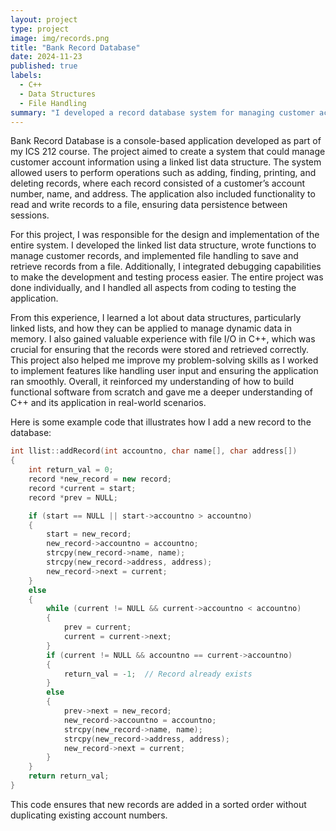 ```yaml
---
layout: project
type: project
image: img/records.png
title: "Bank Record Database"
date: 2024-11-23
published: true
labels:
  - C++
  - Data Structures
  - File Handling
summary: "I developed a record database system for managing customer account information with features for adding, finding, printing, and deleting records in my ICS 212 course.."
---
```


Bank Record Database is a console-based application developed as part of my ICS 212 course. The project aimed to create a system that could manage customer account information using a linked list data structure. The system allowed users to perform operations such as adding, finding, printing, and deleting records, where each record consisted of a customer’s account number, name, and address. The application also included functionality to read and write records to a file, ensuring data persistence between sessions.

For this project, I was responsible for the design and implementation of the entire system. I developed the linked list data structure, wrote functions to manage customer records, and implemented file handling to save and retrieve records from a file. Additionally, I integrated debugging capabilities to make the development and testing process easier. The entire project was done individually, and I handled all aspects from coding to testing the application.

From this experience, I learned a lot about data structures, particularly linked lists, and how they can be applied to manage dynamic data in memory. I also gained valuable experience with file I/O in C++, which was crucial for ensuring that the records were stored and retrieved correctly. This project also helped me improve my problem-solving skills as I worked to implement features like handling user input and ensuring the application ran smoothly. Overall, it reinforced my understanding of how to build functional software from scratch and gave me a deeper understanding of C++ and its application in real-world scenarios.

Here is some example code that illustrates how I add a new record to the database:

```cpp
int llist::addRecord(int accountno, char name[], char address[])
{
    int return_val = 0;
    record *new_record = new record;
    record *current = start;
    record *prev = NULL;

    if (start == NULL || start->accountno > accountno)
    {
        start = new_record;
        new_record->accountno = accountno;
        strcpy(new_record->name, name);
        strcpy(new_record->address, address);
        new_record->next = current;
    }
    else
    {
        while (current != NULL && current->accountno < accountno)
        {
            prev = current;
            current = current->next;
        }
        if (current != NULL && accountno == current->accountno)
        {
            return_val = -1;  // Record already exists
        }
        else
        {
            prev->next = new_record;
            new_record->accountno = accountno;
            strcpy(new_record->name, name);
            strcpy(new_record->address, address);
            new_record->next = current;
        }
    }
    return return_val;
}
```
This code ensures that new records are added in a sorted order without duplicating existing account numbers.
